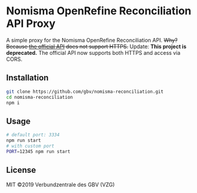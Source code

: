 # Nomisma OpenRefine Reconciliation API Proxy

A simple proxy for the Nomisma OpenRefine Reconciliation API. ~~Why? Because [the official API](http://nomisma.org/apis/reconcile) does not support HTTPS.~~ Update: **This project is deprecated.** The official API now supports both HTTPS and access via CORS.

## Installation

```bash
git clone https://github.com/gbv/nomisma-reconciliation.git
cd nomisma-reconciliation
npm i
```

## Usage

```bash
# default port: 3334
npm run start
# with custom port
PORT=12345 npm run start
```

## License
MIT ©2019 Verbundzentrale des GBV (VZG)

